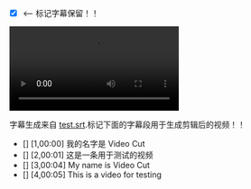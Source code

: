 - [x] <-- 标记字幕保留！！

<video controls="true" allowfullscreen="true"> <source src="test.mp3" type="video/mp3"> </video>


字幕生成来自 [test.srt](test.srt).标记下面的字幕段用于生成剪辑后的视频！！


- [] [1,00:00]   我的名字是 Video Cut
- [] [2,00:01]   这是一条用于测试的视频
- [] [3,00:04]   My name is Video Cut
- [] [4,00:05]   This is a video for testing